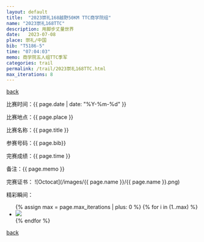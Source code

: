 ```yaml
---
layout: default
title:  "2023崇礼168越野50KM TTC商学院组"
name: "2023崇礼168TTC"
description: 用脚步丈量世界
date:   2023-07-08
place: 崇礼/中国
bib: "T5186-5"
time: "07:04:03"
memo: 商学院五人组TTC季军
categories: trail
permalink: /trail/2023崇礼168TTC.html
max_iterations: 8
---
```

[back](/trail)

比赛时间：{{ page.date | date: "%Y-%m-%d" }}

比赛地点：{{ page.place }}

比赛名称：{{ page.title }}

参赛号码：{{ page.bib}}

完赛成绩：{{ page.time }}

备注：{{ page.memo }}

完赛证书：
![Octocat](/images/{{ page.name }}/{{ page.name }}.png)

精彩瞬间：
<ul>
{% assign max = page.max_iterations | plus: 0 %}
{% for i in (1..max) %}
    <li><img src="/images/{{ page.name }}/{{ page.name }}-{{ i }}.jpeg"></li>
{% endfor %}
</ul>

[back](/trail)
